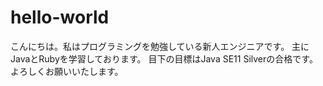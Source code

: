 # hello-world

こんにちは。私はプログラミングを勉強している新人エンジニアです。
主にJavaとRubyを学習しております。
目下の目標はJava SE11 Silverの合格です。よろしくお願いいたします。
